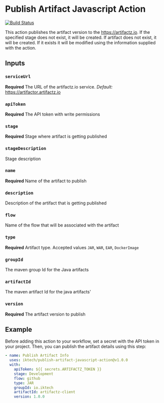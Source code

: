 # Publish Artifact Javascript Action

[![Build Status](https://dev.azure.com/iktechio/artifactz.io/_apis/build/status/iktech.artifactz-azure-devops-extension?branchName=master)](https://dev.azure.com/iktechio/artifactz.io/_build/latest?definitionId=3&branchName=master)

This action publishes the artifact version to the https://artifactz.io.
If the specified stage does not exist, it will be created.
If artifact does not exist, it will be created. If it exists it will be modified using the information supplied with
the action.

## Inputs
### `serviceUrl`
**Required** The URL of the artifactz.io service. 
*Default:* https://artifactor.artifactz.io

### `apiToken`
**Required** The API token with write permissions 

### `stage`
**Required** Stage where artifact is getting published

### `stageDescription`
Stage description

### `name`
**Required** Name of the artifact to publish

### `description`
Description of the artifact that is getting published

### `flow`
Name of the flow that will be associated with the artifact

### `type`
**Required** Artifact type. Accepted values `JAR`, `WAR`, `EAR`, `DockerImage`

### `groupId`
The maven group Id for the Java artifacts

### `artifactId`
The maven artifact Id for the java artifacts'

### `version`
**Required** The artifact version to publish

## Example
Before adding this action to your workflow, set a secret with the API token in your project.
Then, you can publish the artifact details using this step:
```yaml
- name: Publish Artifact Info
  uses: iktech/publish-artifact-javascript-action@v1.0.0
  with:
    apiToken: ${{ secrets.ARTIFACTZ_TOKEN }}
    stage: Development
    flow: github
    type: JAR
    groupId: io.iktech
    artifactId: artifactz-client
    version: 1.0.0
```
